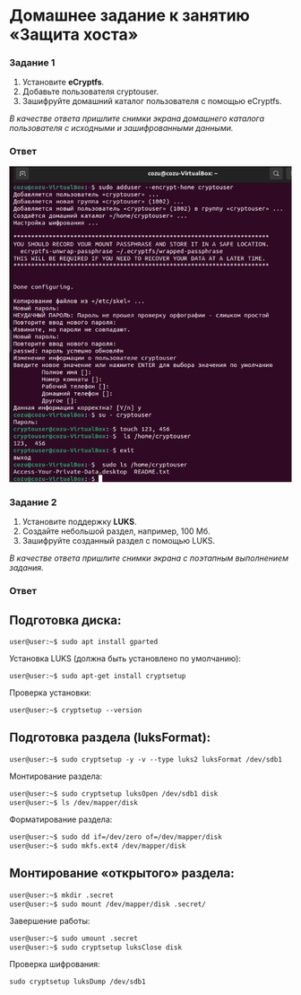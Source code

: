 # Домашнее задание к занятию  «Защита хоста»

### Задание 1

1. Установите **eCryptfs**.
2. Добавьте пользователя cryptouser.
3. Зашифруйте домашний каталог пользователя с помощью eCryptfs.


*В качестве ответа  пришлите снимки экрана домашнего каталога пользователя с исходными и зашифрованными данными.*  

### Ответ
![](701.png)

### Задание 2

1. Установите поддержку **LUKS**.
2. Создайте небольшой раздел, например, 100 Мб.
3. Зашифруйте созданный раздел с помощью LUKS.

*В качестве ответа пришлите снимки экрана с поэтапным выполнением задания.*

### Ответ


## Подготовка диска:
```
user@user:~$ sudo apt install gparted
```

Установка LUKS (должна быть установлено по умолчанию):
```
user@user:~$ sudo apt-get install cryptsetup
```
Проверка установки:
```
user@user:~$ cryptsetup --version
```

## Подготовка раздела (luksFormat):
```
user@user:~$ sudo cryptsetup -y -v --type luks2 luksFormat /dev/sdb1
```
Монтирование раздела:
```
user@user:~$ sudo cryptsetup luksOpen /dev/sdb1 disk
user@user:~$ ls /dev/mapper/disk
```
Форматирование раздела:
```
user@user:~$ sudo dd if=/dev/zero of=/dev/mapper/disk
user@user:~$ sudo mkfs.ext4 /dev/mapper/disk
```
## Монтирование «открытого» раздела:
```
user@user:~$ mkdir .secret
user@user:~$ sudo mount /dev/mapper/disk .secret/
```
Завершение работы:
```
user@user:~$ sudo umount .secret
user@user:~$ sudo cryptsetup luksClose disk
```
Проверка шифрования:
```
sudo cryptsetup luksDump /dev/sdb1
```

